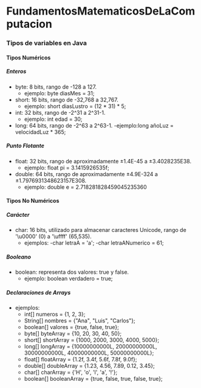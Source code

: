 # FundamentosMatematicosDeLaComputacion
### Tipos de variables en Java
#### Tipos Numéricos

##### Enteros
- byte: 8 bits, rango de -128 a 127.
   - ejemplo: byte diasMes = 31; 
- short: 16 bits, rango de -32,768 a 32,767.
   - ejemplo: short diasLustro = (12 * 31) * 5;
- int: 32 bits, rango de -2^31 a 2^31-1.
   - ejemplo: int edad = 30;
- long: 64 bits, rango de -2^63 a 2^63-1.
   -ejemplo:long añoLuz = velocidadLuz * 365;
  
##### Punto Flotante
- float: 32 bits, rango de aproximadamente ±1.4E-45 a ±3.4028235E38.
   - ejemplo: float pi = 3.1415926535f;
- double: 64 bits, rango de aproximadamente ±4.9E-324 a ±1.7976931348623157E308.
  - ejemplo: double e = 2.718281828459045235360
    
#### Tipos No Numéricos

##### Carácter
- char: 16 bits, utilizado para almacenar caracteres Unicode, rango de '\u0000' (0) a '\uffff' (65,535).
   - ejemplos:
      -char letraA = 'a';
      -char letraANumerico = 61;
##### Booleano
- boolean: representa dos valores: true y false.
   - ejemplo: boolean verdadero = true;
     
##### Declaraciones de Arrays
- ejemplos:
   - int[] numeros = {1, 2, 3};
   - String[] nombres = {"Ana", "Luis", "Carlos"};
   - boolean[] valores = {true, false, true};
   - byte[] byteArray = {10, 20, 30, 40, 50};
   - short[] shortArray = {1000, 2000, 3000, 4000, 5000};
   - long[] longArray = {10000000000L, 20000000000L, 30000000000L, 40000000000L, 50000000000L};
   - float[] floatArray = {1.2f, 3.4f, 5.6f, 7.8f, 9.0f};
   - double[] doubleArray = {1.23, 4.56, 7.89, 0.12, 3.45};
   - char[] charArray = {'H', 'o', 'l', 'a', '!'};
   - boolean[] booleanArray = {true, false, true, false, true};
